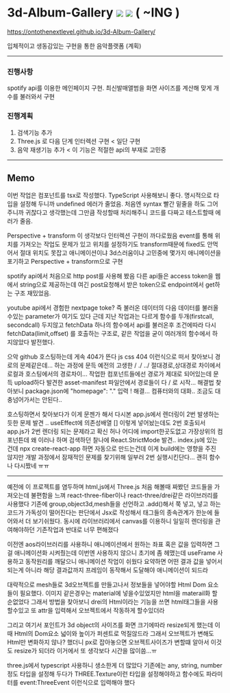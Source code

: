 3d-Album-Gallery <img src="https://img.shields.io/badge/React-61DAFB?style=flat&logo=React&logoColor=white" /> <img src="https://img.shields.io/badge/typescript-3178C6?style=flat&logo=typescript&logoColor=white" /> ( ~ING )
=============
https://ontothenextlevel.github.io/3d-Album-Gallery/

입체적이고 생동감있는 구현을 통한 음악플랫폼 (계획)

* * *

### 진행사항
spotify api를 이용한 메인페이지 구현. 최신발매앨범을 화면 사이즈를 계산해 맞게 개수를 불러와서  구현

### 진행계획
1. 검색기능 추가 
2. Three.js 로 다음 단계 인터렉션 구현 < 일단 구현 
3. 음악 재생기능 추가 < 이 기능은 적절한 api의 부재로 고민중 

* * *

## Memo

이번 작업은 컴포넌트를 tsx로 작성했다. TypeScript 사용해보니 좋다. 명시적으로 타입을 설정해 두니까 undefined 에러가 줄었음. 처음엔 syntax 빨간 밑줄을 하도 그어주니까 귀찮다고 생각했는데 그만큼 작성할때 처리해주니 코드를 다짜고 테스트할때 에러가 줄음.

Perspective + transform 이 생각보다 인터렉션 구현이 까다로웠음 event를 통해 위치를 가져오는 작업도 문제가 있고 위치를 설정하기도 transform때문에 fixed도 안먹어서 절대 위치도 못잡고 애니메이션이냐 3d스러움이냐 고민중에 몇가지 애니메이션을 포기하고 Perspective + transform으로 구현

spotify api에서 처음으로 http post를 사용해 봤음 다른 api들은 access token을 웹에서 string으로 제공하는데 여긴 post요청해서 받은 token으로 endpoint에서 get하는 구조 재밌었음.

youtube api에서 경험한 nextpage toke? 즉 불러온 데이터의 다음 데이터를 불러올수있는 parameter가 여기도 있다 근데 지난 작업과는 다르게 함수를 두개(firstcall, secondcall) 두지않고 fetchData 하나의 함수에서 api를 불러온후 조건에따라 다시 fetchData(limit,offset) 를 호출하는 구조로, 같은 작업을 굳이 여러개의 함수에서 하지않았다 발전했다. 

으악 github 호스팅하는데 게속 404가 뜬다 js css 404 이런식으로 떠서 찾아보니 경로의 문제같은데... 하는 과정에 문득 예전의 고생한  / ./ ../ 절대경로,상대경로 차이에서 로컬과 호스팅에서의 경로차이... 작업한 컴포넌트들에선 경로가 제대로 되어있는데 문득 upload하다 발견한 asset-manifest 파일안에서 경로들이 다 / 로 시작... 해결법 찾아보니 package.json에 "homepage": "." 입력 ! 해결...
컴퓨터와의 대화.. 조금도 대충넘어가서는 안된다..

호스팅하면서 찾아보다가 이게 문젠가 해서 다시본 app.js에서 렌더링이 2번 발생하는듯한 문제 발견 .. useEffect에 의존성배열 [] 이렇게 넣어놨는데도 2번 호출되서 app.js가 2번 렌더링 되는 문제라고 확신 허나 어디에 import한곳도없고 가장상위의 컴포넌튼데 왜 이러나 하며 검색하던 찰나에 React.StrictMode 발견.. index.js에 있는건데 npx create-react-app 하면 자동으로 만드는건데 이게 build에는 영향을 주진 않지만 개발 과정에서 잠재적인 문제를 찾기위해 일부러 2번 실행시킨단다... 괜히 함수나 다시짰네 ㅠㅠ


* * *


예전에 이 프로젝트를 염두하며 html,js에서 Three.js 처음 해볼때 짜봤던 코드들을 가져오는데 불편함을 느껴 react-three-fiber이나 react-three/drei같은 라이브러리를 사용했다
기존에 group,object3d,mesh들을 선언하고 .add()해서 쭉 넣고, 넣고 하는 코드가 가독성이 떨어진다는 판단에서 Jsx로 작성해서 태그들의 종속관계가 한눈에 들어와서 더 보기쉬웠다.
동시에 라이브러리에서 canvas를 이용하니 일일히 렌더링을 관여해야하던 기존작업과 반대로 너무 편해졌다

이전엔 aos라이브러리를 사용하니 애니메이션에서 원하는 좌표 혹은 값을 입력하면 그걸 애니메이션화 시켜줬는데 이번엔 사용하지 않으니 초기에 좀 헤맸는데 useFrame 사용하고 동작원리를 깨달으니 애니메이션 작업이 쉬웠다
요약하면 어떤 결과 값을 넣어서 되는게 아니라 해당 결과값까지 프레임이 동작해서 도달해야 애니메이션이 되드라

대략적으로 mesh들로 3d오브젝트를 만들고나서 정보들을 넣어야할 Html Dom 요소들이 필요했다. 이미지 같은경우는 material에 넣을수있었지만 html을 materail화 할순없었다 그래서
방법을 찾아보니 drei의 Html이라는 기능을 쓰면 html태그들을 사용할수있고 또 attr을 입력해서 오브젝트에서 작동하게 할수있더라

그리고 여기서 포인트가 3d object의 사이즈를 화면 크기에따라 resize되게 했는데 이때 Html의 Dom요소 넓이와 높이가 퍼센트로 먹질않드라 그래서 오브젝트가 변해도 Html만 변화하지 않나? 했더니
px로 잡아놓으면 오브젝트사이즈가 변할떄 알아서 이것도 resize가 되더라 이거에서 또 생각보다 시간을 많이씀...ㅠ

three.js에서 typescript 사용하니 생소한게 더 많았다 기존에는 any, string, number정도 타입을 설정해 두다가 THREE.Texture이런 타입을 설정해야하고 함수에도 파라미터를 event:ThreeEvent<MouseEvent> 이런식으로 입력해야 했다
  

  
  
